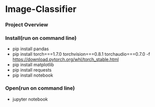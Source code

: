 # Image-Classifier


### Project Overview


### Install(run on command line)

- pip install pandas
- pip install torch===1.7.0 torchvision===0.8.1 torchaudio===0.7.0 -f https://download.pytorch.org/whl/torch_stable.html
- pip install matplotlib
- pip install requests
- pip install notebook

### Open(run on command line)
* jupyter notebook
